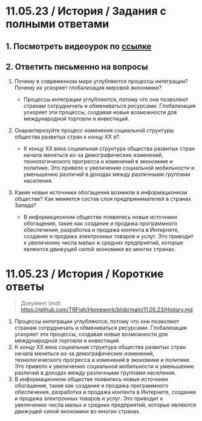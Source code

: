 # 11.05.23 / История / Задания с полными ответами
## 1. Посмотреть видеоурок по [ссылке]

## 2. Ответить письменно на вопросы
1. Почему в современном мире углубляются процессы интеграции? Почему их ускоряет глобализация мировой экономики?

    - Процессы интеграции углубляются, потому что они позволяют странам сотрудничать и обмениваться ресурсами. Глобализация ускоряет эти процессы, создавая новые возможности для международной торговли и инвестиций.

2. Охарактеризуйте процесс изменения социальной структуры общества развитых стран к концу XX в?.

    - К концу XX века социальная структура общества развитых стран начала меняться из-за демографических изменений, технологического прогресса и изменений в экономике и политике. Это привело к увеличению социальной мобильности и уменьшению различий в доходах между различными группами населения.

3. Какие новые источники обогащения возникли в информационном обществе? Как меняется состав слоя предпринимателей в странах Запада?

    - В информационном обществе появились новые источники обогащения, такие как создание и продажа программного обеспечения, разработка и продажа контента в Интернете, создание и продажа электронных товаров и услуг. Это приводит к увеличению числа малых и средних предприятий, которые являются движущей силой экономики во многих странах.

[ссылке]: https://yandex.ru/video/preview/5285616530167071381

# 11.05.23 / История / Короткие ответы
> Документ (md): https://github.com/TRFish/Homework/blob/main/11.05.23/History.md

1. Процессы интеграции углубляются, потому что они позволяют странам сотрудничать и обмениваться ресурсами. Глобализация ускоряет эти процессы, создавая новые возможности для международной торговли и инвестиций.
2. К концу XX века социальная структура общества развитых стран начала меняться из-за демографических изменений, технологического прогресса и изменений в экономике и политике. Это привело к увеличению социальной мобильности и уменьшению различий в доходах между различными группами населения.
3. В информационном обществе появились новые источники обогащения, такие как создание и продажа программного обеспечения, разработка и продажа контента в Интернете, создание и продажа электронных товаров и услуг. Это приводит к увеличению числа малых и средних предприятий, которые являются движущей силой экономики во многих странах.
